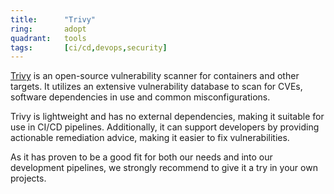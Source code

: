 ```yaml
---
title:      "Trivy"
ring:       adopt
quadrant:   tools
tags:       [ci/cd,devops,security]
---
```


[Trivy](https://trivy.dev/) is an open-source vulnerability scanner for containers and other targets. It utilizes
an extensive vulnerability database to scan for CVEs, software dependencies in use and common misconfigurations.

Trivy is lightweight and has no external dependencies, making it suitable for use in CI/CD pipelines. Additionally,
it can support developers by providing actionable remediation advice, making it easier to fix vulnerabilities.

As it has proven to be a good fit for both our needs and into our development pipelines, we strongly recommend to
give it a try in your own projects.

